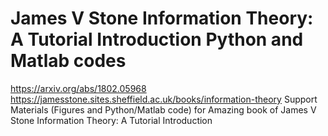 # James V Stone Information Theory: A Tutorial Introduction  Python and Matlab codes
https://arxiv.org/abs/1802.05968  
https://jamesstone.sites.sheffield.ac.uk/books/information-theory
Support Materials (Figures and Python/Matlab code) for Amazing book of James V Stone Information Theory: A Tutorial Introduction 
